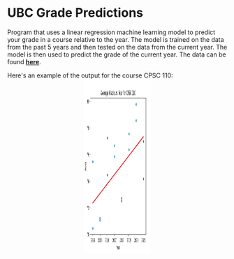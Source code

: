 # UBC Grade Predictions

Program that uses a linear regression machine learning model to predict your grade in a course relative to the year. The model is trained on the data from the past 5 years and then tested on the data from the current year. The model is then used to predict the grade of the current year. The data can be found **[here](https://github.com/DonneyF/ubc-pair-grade-data)**.

Here's an example of the output for the course CPSC 110:
<a href="url" ><img style="display: block; 
           margin-left: auto;
           margin-right: auto;
           width: 30%;" src="example.jpg" height="400" align="center" width="500" ></a>
